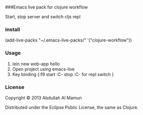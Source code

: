 ###Emacs live pack for clojure workflow

Start, stop server and switch cljs repl 

### install

(add-live-packs "~/.emacs-live-packs/" '("clojure-workflow"))


### Usage

1. lein new web-app hello
2. Open project using emacs-live
3. Key binding {:f9 start :C-<f9> stop :C-<f11> for repl switch }


### License


Copyright © 2013 Abdullah Al Mamun

Distributed under the Eclipse Public License, the same as Clojure.
